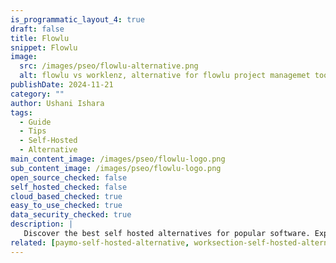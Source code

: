 ```yaml
---
is_programmatic_layout_4: true
draft: false
title: Flowlu
snippet: Flowlu
image:
  src: /images/pseo/flowlu-alternative.png
  alt: flowlu vs worklenz, alternative for flowlu project managemet tool, task management, resource management, productivity, self-hosted
publishDate: 2024-11-21
category: ""
author: Ushani Ishara
tags:
  - Guide
  - Tips
  - Self-Hosted
  - Alternative
main_content_image: /images/pseo/flowlu-logo.png
sub_content_image: /images/pseo/flowlu-logo.png
open_source_checked: false
self_hosted_checked: false
cloud_based_checked: true
easy_to_use_checked: true
data_security_checked: true
description: |
   Discover the best self hosted alternatives for popular software. Explore our comprehensive guides and find the perfect solution for your needs today.
related: [paymo-self-hosted-alternative, worksection-self-hosted-alternative, notion-self-hosted-alternative, ganttpro-self-hosted-alternative]
---
```

